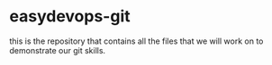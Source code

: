 # easydevops-git
this is the repository that contains all the files that we will work on to demonstrate our git skills.
